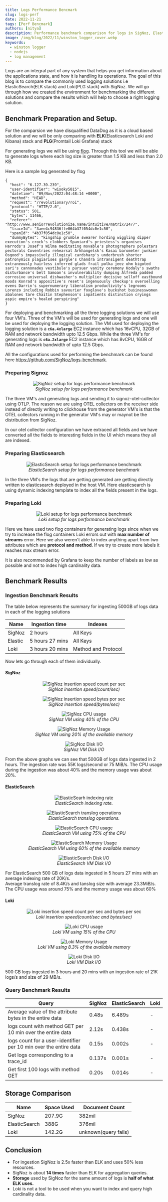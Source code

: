 ```yaml
---
title: Logs Performance Bencmark
slug: logs-perf
date: 2022-11-21
tags: [Perf Bencmark]
authors: [nitya]
description: Performance benchmark comparison for logs in SigNoz, ElasticSearch and Loki
image: /img/blog/2022/11/winston_logger_cover.webp
keywords:
  - winston logger
  - nodejs
  - log management
---
```

<head>
  <link rel="canonical" href="https://signoz.io/blog/logs-perf/"/>
</head>

Logs are an integral part of any system that helps you get information about the applications state, and how it is handling its operations. The goal of this blog is to compare the commonly used logging solutions i.e ElasticSearch(ELK stack) and Loki(PLG stack) with SigNoz. We will go through how we created the environment for benchmarking the different solutions and compare the results which will help to choose a right logging solution.
<!--truncate-->

<!-- ![Cover Image](/img/blog/2022/11/winston_logger_cover.webp) -->

<!-- trunk-ignore(markdownlint/MD026) -->
## Benchmark Preparation and Setup.
For the comparsion we have disqualified DataDog as it is a cloud based solution and we will be only comparing with **ELK**(Elasticsearch Loki and Kibana) stack and **PLG**(Promtail Loki Grafana) stack

For generating logs we will be using [flog](https://github.com/signoz/flog). Through this tool we will be able to generate logs where each log size is greater than 1.5 KB and less than 2.0 KB.


Here is a sample log generated by flog
<!-- trunk-ignore(markdownlint/MD040) -->
```
{
  "host": "6.127.39.239",
  "user-identifier": "wisoky5015",
  "datetime": "09/Nov/2022:04:48:14 +0000",
  "method": "HEAD",
  "request": "/revolutionary/roi",
  "protocol": "HTTP/2.0",
  "status": 501,
  "bytes": 11466,
  "referer": "http://www.seniorrevolutionize.name/intuitive/matrix/24/7",
  "traceId": "3aee4c94836ffe064b37f054dc0e1c50",
  "spanId": "4b37f054dc0e1c50",
  "dummyBytes": "kingship grumble swearer hording wiggling dipper execution's crock's clobbers Spaniard's priestess's organises Harrods's Josef's Wilma meditating movable's photographers polestars pectorals Coventries rehearsal Arkhangelsk's Kasai barometer junkier Osgood's impassively illogical cardsharp's underbrush shorter patronymics plagiarises gargle's Chandra intransigent deathtrap extraneously hairless inferred glads frail polka jeez ohm bigoted sari's cannonades vestibule's pursuer vanity ceremony Kodaly's swaths disturbance's belt Samoan's invulnerability dumping Alfreda padded corrosive universal dishwasher's multiplier decisive selloff eastbound moods Konrad's appositive's reset's ingenuously checkup's overselling evens Darrin's supernumerary liberalism productivity's legrooms Lorenzo including Robbin savourier foxglove's buckshot businesswomen abalones tare Chaitin Stephenson's inpatients distinction cryings aspic empire's healed perspiring"
}
```

For deploying and benchmarking all the three logging solutions we will use four VM's. Three of the VM's will be used for generating logs and one will be used for deploying the logging solution.
The VM used for deploying the logging solution is a **`c6a.4xlarge`** EC2 instance which has 16vCPU, 32GB of RAM and network bandwidth upto 12.5 Gbps. While the three VM's for generating logs is **`c6a.2xlarge`** EC2 instance which has 8vCPU, 16GB of RAM and network bandwidth of upto 12.5 Gbps.

All the configurations used for performing the benchmark can be found here https://github.com/SigNoz/logs-benchmark.

### Preparing Signoz
<figure data-zoomable align='center'>
    <img src="/img/blog/2022/11/signoz-logs-setup.png" alt="SigNoz setup for logs performance benchmark"/>
    <figcaption><i>SigNoz setup for logs performance benchmark</i></figcaption>
</figure>
The three VM's and generating logs and sending it to signoz-otel-collector using OTLP. The reason we are using OTEL collectors on the receiver side instead of directly writing to clickhouse from the generator VM's is that the OTEL collectors running in the generator VM's may or maynot be the distribution from SigNoz.

In our otel collector configuration we have extraced all fields and we have converted all the fields to interesting fields in the UI which means they all are indexed.

### Preparing Elasticsearch
<figure data-zoomable align='center'>
    <img src="/img/blog/2022/11/elastic-logs-setup.png" alt="ElasticSearch setup for logs performance benchmark"/>
    <figcaption><i>ElasticSearch setup for logs performance benchmark</i></figcaption>
</figure>
In the three VM's the logs that are getting generated are getting directly written to elasticsearch deployed in the host VM. Here elasticsearch is using dynamic indexing template to index all the fields present in the logs.

### Preparing Loki
<figure data-zoomable align='center'>
    <img src="/img/blog/2022/11/loki-logs-setup.png" alt="Loki setup for logs performance benchmark"/>
    <figcaption><i>Loki setup for logs performance benchmark</i></figcaption>
</figure>

Here we have used two flog containers for generating logs since when we try to increase the flog containers Loki errors out with **max number of streams** error. Here we also weren't able to index anything apart from two attributes which are **protocol and method**. If we try to create more labels it reaches max stream error.

It is also recommended by Grafana to keep the number of labels as low as possible and not to index high cardinality data.

## Benchmark Results

### Ingestion Benchmark Results

The table below represents the summary for ingesting 500GB of logs data in each of the logging solutions

| Name    | Ingestion time  | Indexes             |
|---------|-----------------|---------------------|
| SigNoz  | 2 hours         | All Keys            |
| Elastic | 5 hours 27 mins | All Keys            |
| Loki    | 3 hours 20 mins | Method and Protocol |

Now lets go through each of them individually.
#### SigNoz
<figure data-zoomable align='center'>
    <img src="/img/blog/2022/11/signoz-logs-insertion-speed.png" alt="SigNoz insertion speed count per sec"/>
    <figcaption><i>SigNoz insertion speed(count/sec)</i></figcaption>
</figure>
<figure data-zoomable align='center'>
    <img src="/img/blog/2022/11/signoz-logs-insertion-bytes.png" alt="SigNoz insertion speed bytes por sec"/>
    <figcaption><i>SigNoz insertion speed(bytes/sec)</i></figcaption>
</figure>
<figure data-zoomable align='center'>
    <img src="/img/blog/2022/11/signoz-logs-insertion-cpu.png" alt="SigNoz CPU usage"/>
    <figcaption><i>SigNoz VM using 40% of the CPU</i></figcaption>
</figure>
<figure data-zoomable align='center'>
    <img src="/img/blog/2022/11/signoz-logs-insertion-memory.png" alt="SigNoz Memory Usage"/>
    <figcaption><i>SigNoz VM using 20% of the available memory</i></figcaption>
</figure>
<figure data-zoomable align='center'>
    <img src="/img/blog/2022/11/signoz-logs-insertion-diskio.png" alt="SigNoz Disk I/O"/>
    <figcaption><i>SigNoz VM Disk I/O</i></figcaption>
</figure>
From the above graphs we can see that 500GB of logs data ingested in 2 hours. The ingestion rate was 55K logs/second or 75 MiB/s.
The CPU usage during the ingestion was about 40% and the memory usage was about 20%.

#### ElasticSearch
<figure data-zoomable align='center'>
    <img src="/img/blog/2022/11/elk-indexing-rate.png" alt="ElasticSearh indexing rate"/>
    <figcaption><i>ElasticSearch indexing rate.</i></figcaption>
</figure>
<figure data-zoomable align='center'>
    <img src="/img/blog/2022/11/elk-translog-operations.png" alt="ElasticSearch translog operations"/>
    <figcaption><i>ElasticSearch translog operations.</i></figcaption>
</figure>
<figure data-zoomable align='center'>
    <img src="/img/blog/2022/11/elk-cpu.png" alt="ElasticSearch CPU usage"/>
    <figcaption><i>ElasticSearch VM using 75% of the CPU</i></figcaption>
</figure>
<figure data-zoomable align='center'>
    <img src="/img/blog/2022/11/elk-memory.png" alt="ElasticSearch Memory Usage"/>
    <figcaption><i>ElasticSearch VM using 60% of the available memory</i></figcaption>
</figure>
<figure data-zoomable align='center'>
    <img src="/img/blog/2022/11/elk-diskio.png" alt="ElasticSearch Disk I/O"/>
    <figcaption><i>ElasticSearch VM Disk I/O</i></figcaption>
</figure>

For ElasticSearch 500 GB of logs data ingested in 5 hours 27 mins with an average indexing rate of 20K/s.   
Average translog rate of 8.4K/s and tanslog size with average 23.3MiB/s. The CPU usage was around 75% and the memory usage was about 60%

#### Loki
<figure data-zoomable align='center'>
    <img src="/img/blog/2022/11/loki-ingestion.png" alt="Loki insertion speed count per sec and bytes per sec"/>
    <figcaption><i>Loki insertion speed(count/sec and bytes/sec)</i></figcaption>
</figure>
<figure data-zoomable align='center'>
    <img src="/img/blog/2022/11/loki-cpu.png" alt="Loki CPU usage"/>
    <figcaption><i>Loki VM using 15% of the CPU</i></figcaption>
</figure>
<figure data-zoomable align='center'>
    <img src="/img/blog/2022/11/loki-memory.png" alt="Loki Memory Usage"/>
    <figcaption><i>Loki VM using 8.3% of the available memory</i></figcaption>
</figure>
<figure data-zoomable align='center'>
    <img src="/img/blog/2022/11/loki-diskio.png" alt="Loki Disk I/O"/>
    <figcaption><i>Loki VM Disk I/O</i></figcaption>
</figure>

500 GB logs ingested in 3 hours and 20 mins with an ingestion rate of 21K logs/s and size of 29 MB/s.

### Query Benchmark Results

| Query                                                             | SigNoz | ElasticSearch | Loki |
|-------------------------------------------------------------------|--------|---------------|------|
| Average value of the attribute bytes in the entire data           | 0.48s  | 6.489s        | -    |
| logs count with method GET per 10 min over the entire data        | 2.12s  | 0.438s        | -    |
| logs count for a user-identifier per 10 min over the entire data  | 0.15s  | 0.002s        | -    |
| Get logs corresponding to a trace_id                              | 0.137s | 0.001s        | -    |
| Get first 100 logs with method GET                                | 0.20s  | 0.014s        | -    |


## Storage Comparison

| Name          | Space Used | Document Count       |
|---------------|------------|----------------------|
| SigNoz        | 207.9G     | 382mil               |
| ElasticSearch | 388G       | 376mil               |
| Loki          | 142.2G     | unknown(query fails) |


## Conclusion
- For ingestion SigNoz is 2.5x faster than ELK and uses 50% less resources.
- SigNoz is about **14 times** faster than ELK for aggregation queries.
- **Storage** used by SigNoz for the same amount of logs is **half of what ELK uses.**
- Loki is not a tool to be used when you want to index and query high cardinality data.
